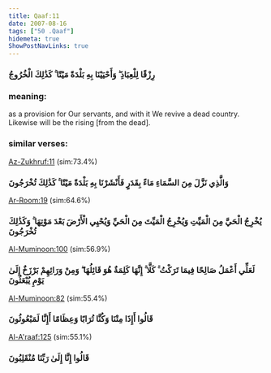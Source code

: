 ```yaml
---
title: Qaaf:11
date: 2007-08-16
tags: ["50 .Qaaf"]
hidemeta: true 
ShowPostNavLinks: true 
---
```

### رِزْقًا لِلْعِبَادِ ۖ وَأَحْيَيْنَا بِهِ بَلْدَةً مَيْتًا ۚ كَذَٰلِكَ الْخُرُوجُ
### meaning: 
as a provision for Our servants, and with it We revive a dead country. Likewise will be the rising [from the dead].
### similar verses: 

[Az-Zukhruf:11](/43/11) (sim:73.4%)

### وَالَّذِي نَزَّلَ مِنَ السَّمَاءِ مَاءً بِقَدَرٍ فَأَنْشَرْنَا بِهِ بَلْدَةً مَيْتًا ۚ كَذَٰلِكَ تُخْرَجُونَ

[Ar-Room:19](/30/19) (sim:64.6%)

### يُخْرِجُ الْحَيَّ مِنَ الْمَيِّتِ وَيُخْرِجُ الْمَيِّتَ مِنَ الْحَيِّ وَيُحْيِي الْأَرْضَ بَعْدَ مَوْتِهَا ۚ وَكَذَٰلِكَ تُخْرَجُونَ

[Al-Muminoon:100](/23/100) (sim:56.9%)

### لَعَلِّي أَعْمَلُ صَالِحًا فِيمَا تَرَكْتُ ۚ كَلَّا ۚ إِنَّهَا كَلِمَةٌ هُوَ قَائِلُهَا ۖ وَمِنْ وَرَائِهِمْ بَرْزَخٌ إِلَىٰ يَوْمِ يُبْعَثُونَ

[Al-Muminoon:82](/23/82) (sim:55.4%)

### قَالُوا أَإِذَا مِتْنَا وَكُنَّا تُرَابًا وَعِظَامًا أَإِنَّا لَمَبْعُوثُونَ

[Al-A'raaf:125](/7/125) (sim:55.1%)

### قَالُوا إِنَّا إِلَىٰ رَبِّنَا مُنْقَلِبُونَ
